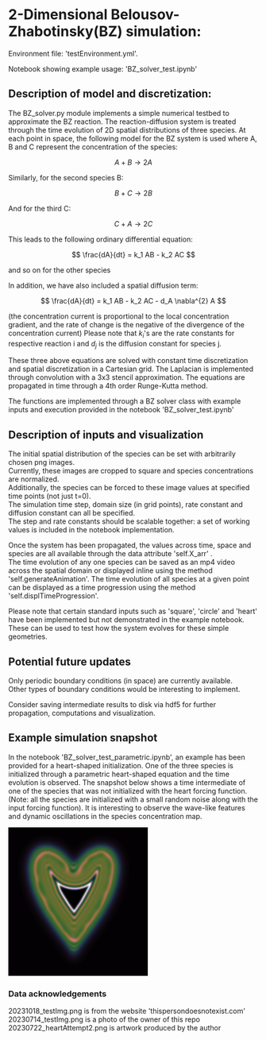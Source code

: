 # 2-Dimensional Belousov-Zhabotinsky(BZ) simulation:

Environment file: 'testEnvironment.yml'.

Notebook showing example usage: 'BZ_solver_test.ipynb'

## Description of model and discretization:
The BZ_solver.py module implements a simple numerical testbed to approximate the BZ reaction.
The reaction-diffusion system is treated through the time evolution of 2D spatial distributions of three species.
At each point in space, the following model for the BZ system is used where A, B and C represent the concentration of the species:

$$ A + B \rightarrow 2A $$

Similarly, for the second species B:

$$ B + C \rightarrow 2B $$

And for the third C:

$$ C + A \rightarrow 2C $$


This leads to the following ordinary differential equation:  

$$ \frac{dA}{dt} = k_1 AB - k_2 AC $$  

and so on for the other species

In addition, we have also included a spatial diffusion term:

$$ \frac{dA}{dt} = k_1 AB - k_2 AC - d_A \nabla^{2} A $$ 

(the concentration current is proportional to the local concentration gradient, and the rate of change is the negative of the divergence of the concentration current)
Please note that $k_i$'s are the rate constants for respective reaction i and $d_j$ is the diffusion constant for species j.

These three above equations are solved with constant time discretization and spatial discretization in a Cartesian grid. 
The Laplacian is implemented through convolution with a 3x3 stencil approximation. The equations are propagated in time through a 4th order Runge-Kutta method.

The functions are implemented through a BZ solver class with example inputs and execution provided in the notebook 'BZ_solver_test.ipynb'

## Description of inputs and visualization 

The initial spatial distribution of the species can be set with arbitrarily chosen png images.  
Currently, these images are cropped to square and species concentrations are normalized.  
Additionally, the species can be forced to these image values at specified time points (not just t=0).  
The simulation time step, domain size (in grid points), rate constant and diffusion constant can all be specified.  
The step and rate constants should be scalable together: a set of working values is included in the notebook implementation.  

Once the system has been propagated, the values across time, space and species are all available through the data attribute 'self.X_arr' .   
The time evolution of any one species can be saved as an mp4 video across the spatial domain or displayed inline using the method 'self.generateAnimation'.
The time evolution of all species at a given point can be displayed as a time progression using the method 'self.displTimeProgression'.

Please note that certain standard inputs such as 'square', 'circle' and 'heart' have been implemented but not demonstrated in the example notebook.  
These can be used to test how the system evolves for these simple geometries.  

## Potential future updates

Only periodic boundary conditions (in space) are currently available.  
Other types of boundary conditions would be interesting to implement.  

Consider saving intermediate results to disk via hdf5 for further propagation, computations and visualization.  

## Example simulation snapshot

In the notebook 'BZ_solver_test_parametric.ipynb', an example has been provided for a heart-shaped initialization.
One of the three species is initialized through a parametric heart-shaped equation and the time evolution is observed.
The snapshot below shows a time intermediate of one of the species that was not initialized with the heart forcing function.
(Note: all the species are initialized with a small random noise along with the input forcing function).
It is interesting to observe the wave-like features and dynamic oscillations in the species concentration map.

![Snapshot of the evolution of a species](20231103_heartExample.png)


### Data acknowledgements

20231018_testImg.png is from the website 'thispersondoesnotexist.com'  
20230714_testImg.png is a photo of the owner of this repo  
20230722_heartAttempt2.png is artwork produced by the author